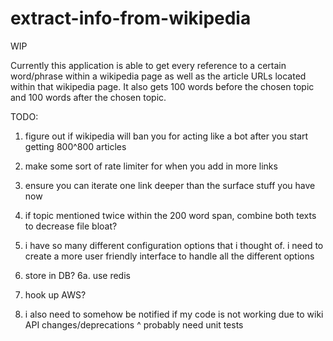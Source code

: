 # extract-info-from-wikipedia

WIP

Currently this application is able to get every reference to a certain word/phrase within a wikipedia page as well as the article URLs located within that wikipedia page. It also gets 100 words before the chosen topic and 100 words after the chosen topic.

TODO:
1. figure out if wikipedia will ban you for acting like a bot after you start getting 800^800 articles

2. make some sort of rate limiter for when you add in more links

3. ensure you can iterate one link deeper than the surface stuff you have now

4. if topic mentioned twice within the 200 word span, combine both texts to decrease file bloat?

5. i have so many different configuration options that i thought of. i need to create a more user friendly interface to handle all the different options

6. store in DB?
6a. use redis

7. hook up AWS?

8. i also need to somehow be notified if my code is not working due to wiki API changes/deprecations
^ probably need unit tests